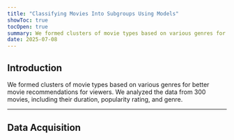 ```yaml
---
title: "Classifying Movies Into Subgroups Using Models"
showToc: true
tocOpen: true
summary: We formed clusters of movie types based on various genres for better movie recommendations for viewers. 
date: 2025-07-08
---
```


## Introduction

We formed clusters of movie types based on various genres for better movie recommendations for viewers. We analyzed the data from 300 movies, including their duration, popularity rating, and genre. 

---
## Data Acquisition
